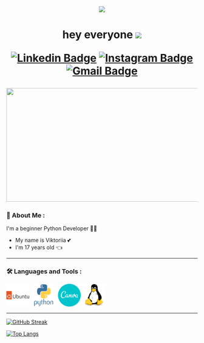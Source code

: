 
<div id="header" align="center">
    <img src="https://99px.ru/sstorage/86/2020/10/image_862910200811089357246.gif" width="100"/>
</div>
<div id=body>
  <div align="center">
    <h1>
        hey everyone
        <img src="https://www.emojiall.com/images/240/telegram/1f389.gif" width="20px"/>

[![Linkedin Badge](https://img.shields.io/badge/-Linkedin-blue?style=flat&logo=Linkedin&logoColor=white)](https://www.linkedin.com/in/viktoriiaosadcha-6b18542b5/?trk=public_profile-settings_edit-profile-content)
[![Instagram Badge](https://img.shields.io/badge/-Instagram-red?style=flat&logo=Instagram&logoColor=white)](https://www.instagram.com/osadcha.vikosa?igsh=MTMya3lqbGVnaTFtNw%3D%3D&utm_source=qr)
[![Gmail Badge](https://img.shields.io/badge/-Gmail-red?style=flat&logo=Gmail&logoColor=white)](vikosa2007@gmail.com)

</h1>




  <img src="https://media3.giphy.com/media/v1.Y2lkPTc5MGI3NjExMWNod2M5MWhoN3p5MXd1dTI5cGxyYjdydG04eHJ2b3pkdndwc2ozbCZlcD12MV9pbnRlcm5hbF9naWZfYnlfaWQmY3Q9Zw/FoVzfcqCDSb7zCynOp/giphy.gif" width="600" height="300"/>


  </div>
  <div id="About me">
  
  ### :anger: About Me :

  I'm a beginner Python Developer :woman_technologist:
  
  - My name is Viktoriia :two_hearts:
  - I'm 17 years old :point_left:

---
  
  </div>
  <div id="tools">
    
  ### :hammer_and_wrench: Languages and Tools :

  <div>
      <img src="https://github.com/devicons/devicon/blob/master/icons/ubuntu/ubuntu-original-wordmark.svg" title="Ubuntu" alt="Ubuntu" width="60" height="60"/>&nbsp;
      <img src="https://github.com/devicons/devicon/blob/master/icons/python/python-original-wordmark.svg" title="Python" alt="Python" width="60" height="60"/>&nbsp;
      <img src="https://github.com/devicons/devicon/blob/master/icons/canva/canva-original.svg" title="Canva" **alt="Canva" width="60" height="60"/>
       <img src="https://github.com/devicons/devicon/blob/master/icons/linux/linux-original.svg" title="Linux" **alt="Linux" width="60" height="60"/>
       

  ---
    
  <div id="info">
  
  [![GitHub Streak](http://github-readme-streak-stats.herokuapp.com?user=Vikosaa&theme=dark&background=000000)](https://git.io/streak-stats)

  [![Top Langs](https://github-readme-stats.vercel.app/api/top-langs/?username=Vikosaa&layout=compact&theme=vision-friendly-dark)](https://github.com/anuraghazra/github-readme-stats) 
  </div>
</div>